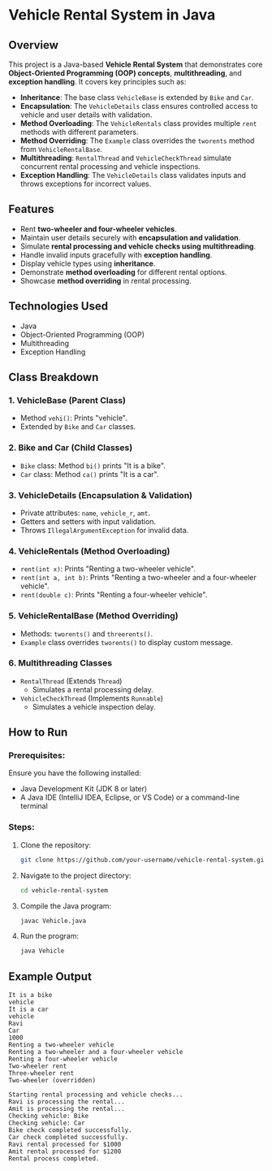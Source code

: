 # Vehicle Rental System in Java

## Overview
This project is a Java-based **Vehicle Rental System** that demonstrates core **Object-Oriented Programming (OOP) concepts**, **multithreading**, and **exception handling**. It covers key principles such as:

- **Inheritance**: The base class `VehicleBase` is extended by `Bike` and `Car`.
- **Encapsulation**: The `VehicleDetails` class ensures controlled access to vehicle and user details with validation.
- **Method Overloading**: The `VehicleRentals` class provides multiple `rent` methods with different parameters.
- **Method Overriding**: The `Example` class overrides the `tworents` method from `VehicleRentalBase`.
- **Multithreading**: `RentalThread` and `VehicleCheckThread` simulate concurrent rental processing and vehicle inspections.
- **Exception Handling**: The `VehicleDetails` class validates inputs and throws exceptions for incorrect values.

## Features
- Rent **two-wheeler and four-wheeler vehicles**.
- Maintain user details securely with **encapsulation and validation**.
- Simulate **rental processing and vehicle checks using multithreading**.
- Handle invalid inputs gracefully with **exception handling**.
- Display vehicle types using **inheritance**.
- Demonstrate **method overloading** for different rental options.
- Showcase **method overriding** in rental processing.

## Technologies Used
- Java
- Object-Oriented Programming (OOP)
- Multithreading
- Exception Handling

## Class Breakdown
### 1. **VehicleBase (Parent Class)**
   - Method `vehi()`: Prints "vehicle".
   - Extended by `Bike` and `Car` classes.

### 2. **Bike and Car (Child Classes)**
   - `Bike` class: Method `bi()` prints "It is a bike".
   - `Car` class: Method `ca()` prints "It is a car".

### 3. **VehicleDetails (Encapsulation & Validation)**
   - Private attributes: `name`, `vehicle_r`, `amt`.
   - Getters and setters with input validation.
   - Throws `IllegalArgumentException` for invalid data.

### 4. **VehicleRentals (Method Overloading)**
   - `rent(int x)`: Prints "Renting a two-wheeler vehicle".
   - `rent(int a, int b)`: Prints "Renting a two-wheeler and a four-wheeler vehicle".
   - `rent(double c)`: Prints "Renting a four-wheeler vehicle".

### 5. **VehicleRentalBase (Method Overriding)**
   - Methods: `tworents()` and `threerents()`.
   - `Example` class overrides `tworents()` to display custom message.

### 6. **Multithreading Classes**
   - `RentalThread` (Extends `Thread`)
     - Simulates a rental processing delay.
   - `VehicleCheckThread` (Implements `Runnable`)
     - Simulates a vehicle inspection delay.

## How to Run
### Prerequisites:
Ensure you have the following installed:
- Java Development Kit (JDK 8 or later)
- A Java IDE (IntelliJ IDEA, Eclipse, or VS Code) or a command-line terminal

### Steps:
1. Clone the repository:
   ```sh
   git clone https://github.com/your-username/vehicle-rental-system.git
   ```
2. Navigate to the project directory:
   ```sh
   cd vehicle-rental-system
   ```
3. Compile the Java program:
   ```sh
   javac Vehicle.java
   ```
4. Run the program:
   ```sh
   java Vehicle
   ```

## Example Output
```
It is a bike
vehicle
It is a car
vehicle
Ravi
Car
1000
Renting a two-wheeler vehicle
Renting a two-wheeler and a four-wheeler vehicle
Renting a four-wheeler vehicle
Two-wheeler rent
Three-wheeler rent
Two-wheeler (overridden)

Starting rental processing and vehicle checks...
Ravi is processing the rental...
Amit is processing the rental...
Checking vehicle: Bike
Checking vehicle: Car
Bike check completed successfully.
Car check completed successfully.
Ravi rental processed for $1000
Amit rental processed for $1200
Rental process completed.
```


